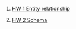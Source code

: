 1. [HW 1 Entity relationship](https://docs.google.com/document/d/1K8L1hdwLrq5nULN9SbwzsRFXLWc2jaSDZRKJ1uNmZF0/edit?usp=sharing)

2. [HW 2 Schema](https://www.figma.com/board/u9KvT7QRAJfU3ViicbgS2A/Untitled?t=u6e2ZI5Flrj1xNqM-1)
